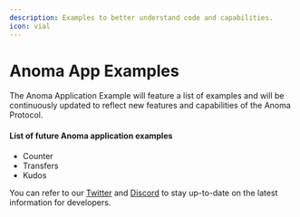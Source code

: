 ```yaml
---
description: Examples to better understand code and capabilities.
icon: vial
---
```


# Anoma App Examples

The Anoma Application Example will feature a list of examples and will be continuously updated to reflect new features and capabilities of the Anoma Protocol.

#### List of future Anoma application examples

* Counter
* Transfers
* Kudos

You can refer to our [Twitter](https://twitter.com/anoma) and [Discord](https://discord.gg/anoma) to stay up-to-date on the latest information for developers.
